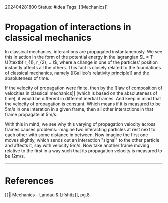 202404281800
Status: #idea
Tags: [[Mechanics]]

# Propagation of interactions in classical mechanics

In classical mechanics, interactions are propagated instantaneously. We see this in action in the form of the potential energy in the lagrangian $L = T-U(\textbf r_{1}, r_{2}, ...)$, where a change in one of the particles' position instantly affects all the others. This fact is closely related to the foundations of classical mechanics, namely [[Galileo's relativity principle]] and the absoluteness of time. 

If the velocity of propagation were finite, then by the [[law of composition of velocities in classical mechanics]] (which is based on the absoluteness of time), it would be different in different inertial frames. And keep in mind that the velocity of propagation is constant. Which means if it is measured to be 5m/s in one interation in a given frame, then all other interactions in that frame propagate at 5m/s.

With this in mind, we see why this varying of propagation velocity across frames causes problems: imagine two interacting particles at rest next to each other with some distance in between. Now imagine the first one moves slightly, which sends out an interaction "signal" to the other particle and affects it, say with velocity 9m/s. Now take another frame moving relative to the first in a way such that its propagation velocity is measured to be 12m/s. 

___
# References
[[📕 Mechanics - Landau & Lifshitz]], pg.8.